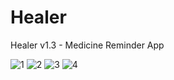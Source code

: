 # Healer
Healer v1.3 - Medicine Reminder App 



![1](https://user-images.githubusercontent.com/80895946/210074280-5d8c5093-d98a-4576-a3b1-b1740242cb21.png)
![2](https://user-images.githubusercontent.com/80895946/210074286-d31b011a-708a-4a53-9f50-e993cdf34685.png)
![3](https://user-images.githubusercontent.com/80895946/210074295-bd73e83a-0765-4971-a22d-b02404fa4edc.png)
![4](https://user-images.githubusercontent.com/80895946/210074300-3f2a0662-38af-478b-b5dc-c8d17ee3d8d6.png)

